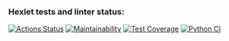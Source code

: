 ### Hexlet tests and linter status:
[![Actions Status](https://github.com/Polina017/python-project-lvl2/workflows/hexlet-check/badge.svg)](https://github.com/Polina017/python-project-lvl2/actions)
[![Maintainability](https://api.codeclimate.com/v1/badges/a99a88d28ad37a79dbf6/maintainability)](https://codeclimate.com/github/codeclimate/codeclimate/maintainability)
[![Test Coverage](https://api.codeclimate.com/v1/badges/a99a88d28ad37a79dbf6/test_coverage)](https://codeclimate.com/github/codeclimate/codeclimate/test_coverage)
[![Python CI](https://github.com/Polina017/python-project-lvl2/actions/workflows/pyci.yml/badge.svg)](https://github.com/Polina017/python-project-lvl2/actions/workflows/pyci.yml)
